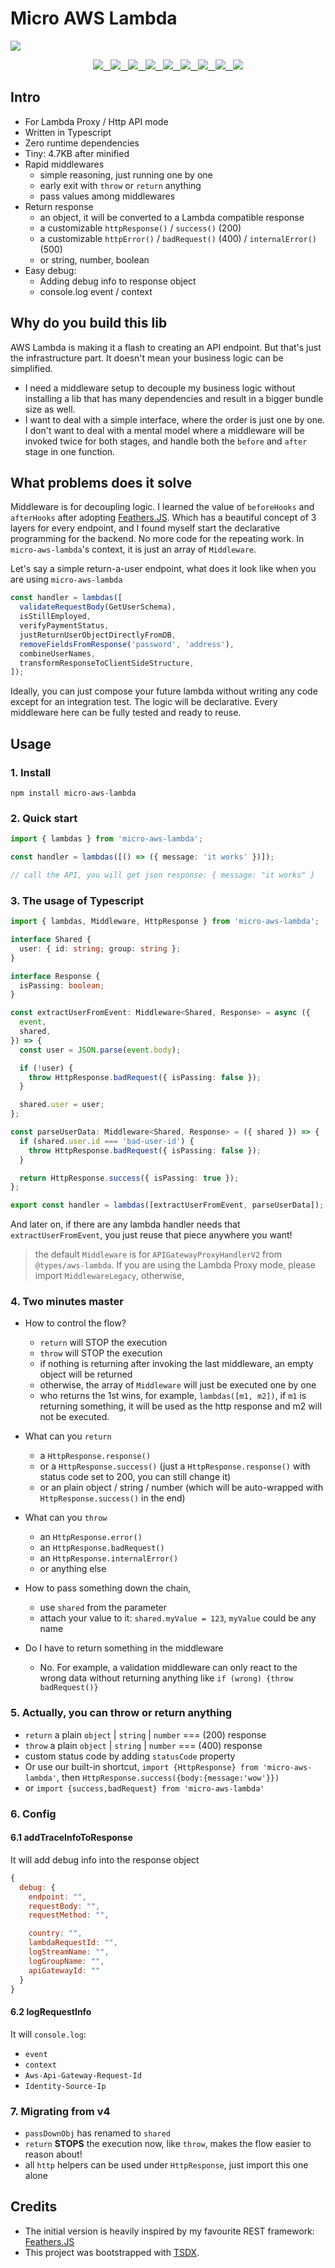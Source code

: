 # Micro AWS Lambda

<img src='https://github.com/Albert-Gao/micro-aws-lambda/blob/master/logo.png?raw=true' maxWidth="100%" height='auto' />

<p align="center" style="letter-spacing: 8px;">

  <a href="https://www.npmjs.com/package/micro-aws-lambda" alt="npm package">
    <img src="https://badgen.net/npm/v/micro-aws-lambda?icon=npm"/>
  </a>

  <a href="https://github.com/Albert-Gao/micro-aws-lambda/actions" alt="combined checks">
    <img src="https://badgen.net/github/checks/albert-gao/micro-aws-lambda?label=ci"/>
  </a>

  <a href="https://github.com/Albert-Gao/micro-aws-lambda" alt="last commits">
    <img src="https://badgen.net/github/last-commit/albert-gao/micro-aws-lambda"/>
  </a>

  <a href="https://github.com/Albert-Gao/micro-aws-lambda" alt="licence">
    <img src="https://badgen.net/npm/license/micro-aws-lambda"/>
  </a>

  <a href="https://coveralls.io/github/Albert-Gao/micro-aws-lambda" alt="test coverage">
    <img src="https://badgen.net/coveralls/c/github/Albert-Gao/micro-aws-lambda"/>
  </a>

  <a href="https://www.npmjs.com/package/micro-aws-lambda" alt="types">
    <img src="https://badgen.net/npm/types/micro-aws-lambda"/>
  </a>

  <a href="https://bundlephobia.com/result?p=micro-aws-lambda@latest" alt="minified">
    <img src="https://badgen.net/bundlephobia/min/micro-aws-lambda"/>
  </a>

  <a href="https://bundlephobia.com/result?p=micro-aws-lambda@latest" alt="minified + gzip">
    <img src="https://badgen.net/bundlephobia/minzip/micro-aws-lambda"/>
  </a>

  <a href="https://twitter.com/albertgao" alt="twitter">
    <img src="https://badgen.net/twitter/follow/albertgao"/>
  </a>

</p>

## Intro

- For Lambda Proxy / Http API mode
- Written in Typescript
- Zero runtime dependencies
- Tiny: 4.7KB after minified
- Rapid middlewares
  - simple reasoning, just running one by one
  - early exit with `throw` or `return` anything
  - pass values among middlewares
- Return response
  - an object, it will be converted to a Lambda compatible response
  - a customizable `httpResponse()` / `success()` (200)
  - a customizable `httpError()` / `badRequest()` (400) / `internalError()` (500)
  - or string, number, boolean
- Easy debug:
  - Adding debug info to response object
  - console.log event / context

## Why do you build this lib

AWS Lambda is making it a flash to creating an API endpoint. But that's just the infrastructure part. It doesn't mean your business logic can be simplified.

- I need a middleware setup to decouple my business logic without installing a lib that has many dependencies and result in a bigger bundle size as well.
- I want to deal with a simple interface, where the order is just one by one. I don't want to deal with a mental model where a middleware will be invoked twice for both stages, and handle both the `before` and `after` stage in one function.

## What problems does it solve

Middleware is for decoupling logic. I learned the value of `beforeHooks` and `afterHooks` after adopting [Feathers.JS](https://feathersjs.com/). Which has a beautiful concept of 3 layers for every endpoint, and I found myself start the declarative programming for the backend. No more code for the repeating work. In `micro-aws-lambda`'s context, it is just an array of `Middleware`.

Let's say a simple return-a-user endpoint, what does it look like when you are using `micro-aws-lambda`

```javascript
const handler = lambdas([
  validateRequestBody(GetUserSchema),
  isStillEmployed,
  verifyPaymentStatus,
  justReturnUserObjectDirectlyFromDB,
  removeFieldsFromResponse('password', 'address'),
  combineUserNames,
  transformResponseToClientSideStructure,
]);
```

Ideally, you can just compose your future lambda without writing any code except for an integration test. The logic will be declarative. Every middleware here can be fully tested and ready to reuse.

## Usage

### 1. Install

`npm install micro-aws-lambda`

### 2. Quick start

```typescript
import { lambdas } from 'micro-aws-lambda';

const handler = lambdas([() => ({ message: 'it works' })]);

// call the API, you will get json response: { message: "it works" }
```

### 3. The usage of Typescript

```typescript
import { lambdas, Middleware, HttpResponse } from 'micro-aws-lambda';

interface Shared {
  user: { id: string; group: string };
}

interface Response {
  isPassing: boolean;
}

const extractUserFromEvent: Middleware<Shared, Response> = async ({
  event,
  shared,
}) => {
  const user = JSON.parse(event.body);

  if (!user) {
    throw HttpResponse.badRequest({ isPassing: false });
  }

  shared.user = user;
};

const parseUserData: Middleware<Shared, Response> = ({ shared }) => {
  if (shared.user.id === 'bad-user-id') {
    throw HttpResponse.badRequest({ isPassing: false });
  }

  return HttpResponse.success({ isPassing: true });
};

export const handler = lambdas([extractUserFromEvent, parseUserData]);
```

And later on, if there are any lambda handler needs that `extractUserFromEvent`, you just reuse that piece anywhere you want!

> the default `Middleware` is for `APIGatewayProxyHandlerV2` from `@types/aws-lambda`. If you are using the Lambda Proxy mode, please import `MiddlewareLegacy`, otherwise,

### 4. Two minutes master

- How to control the flow?

  - `return` will STOP the execution
  - `throw` will STOP the execution
  - if nothing is returning after invoking the last middleware, an empty object will be returned
  - otherwise, the array of `Middleware` will just be executed one by one
  - who returns the 1st wins, for example, `lambdas([m1, m2])`, if `m1` is returning something, it will be used as the http response and m2 will not be executed.

- What can you `return`

  - a `HttpResponse.response()`
  - or a `HttpResponse.success()` (just a `HttpResponse.response()` with status code set to 200, you can still change it)
  - or an plain object / string / number (which will be auto-wrapped with `HttpResponse.success()` in the end)

* What can you `throw`

  - an `HttpResponse.error()`
  - an `HttpResponse.badRequest()`
  - an `HttpResponse.internalError()`
  - or anything else

* How to pass something down the chain,

  - use `shared` from the parameter
  - attach your value to it: `shared.myValue = 123`, `myValue` could be any name

* Do I have to return something in the middleware

  - No. For example, a validation middleware can only react to the wrong data without returning anything like `if (wrong) {throw badRequest()}`

### 5. Actually, you can throw or return anything

- `return` a plain `object` | `string` | `number` === (200) response
- `throw` a plain `object` | `string` | `number` === (400) response
- custom status code by adding `statusCode` property
- Or use our built-in shortcut, `import {HttpResponse} from 'micro-aws-lambda'`, then `HttpResponse.success({body:{message:'wow'}})`
- or `import {success,badRequest} from 'micro-aws-lambda'`

### 6. Config

#### 6.1 addTraceInfoToResponse

It will add debug info into the response object

```javascript
{
  debug: {
    endpoint: "",
    requestBody: "",
    requestMethod: "",

    country: "",
    lambdaRequestId: "",
    logStreamName: "",
    logGroupName: "",
    apiGatewayId: ""
  }
}
```

#### 6.2 logRequestInfo

It will `console.log`:

- `event`
- `context`
- `Aws-Api-Gateway-Request-Id`
- `Identity-Source-Ip`

### 7. Migrating from v4

- `passDownObj` has renamed to `shared`
- `return` **STOPS** the execution now, like `throw`, makes the flow easier to reason about!
- all `http` helpers can be used under `HttpResponse`, just import this one alone

## Credits

- The initial version is heavily inspired by my favourite REST framework: [Feathers.JS](https://feathersjs.com/)
- This project was bootstrapped with [TSDX](https://github.com/jaredpalmer/tsdx).
